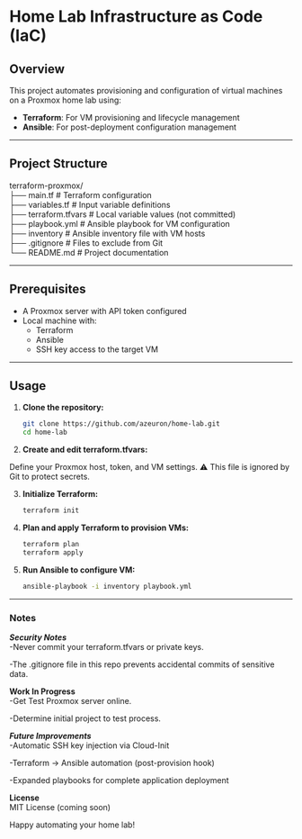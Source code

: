 # Home Lab Infrastructure as Code (IaC)

## Overview

This project automates provisioning and configuration of virtual machines on a Proxmox home lab using:

- **Terraform**: For VM provisioning and lifecycle management
- **Ansible**: For post-deployment configuration management

---

## Project Structure

terraform-proxmox/  <br>
├── main.tf            # Terraform configuration  <br>
├── variables.tf       # Input variable definitions  <br>
├── terraform.tfvars   # Local variable values (not committed)  <br>
├── playbook.yml       # Ansible playbook for VM configuration  <br>
├── inventory          # Ansible inventory file with VM hosts  <br>
├── .gitignore         # Files to exclude from Git  <br>
└── README.md          # Project documentation  <br>


---

## Prerequisites

- A Proxmox server with API token configured
- Local machine with:
  - Terraform
  - Ansible
  - SSH key access to the target VM

---

## Usage

1. **Clone the repository:**

   ```bash
   git clone https://github.com/azeuron/home-lab.git
   cd home-lab
   ```

2. **Create and edit terraform.tfvars:**

Define your Proxmox host, token, and VM settings.
⚠️ This file is ignored by Git to protect secrets.

3. **Initialize Terraform:**

   ```bash
   terraform init
   ```

4. **Plan and apply Terraform to provision VMs:**

   ```bash
   terraform plan
   terraform apply
   ```

5. **Run Ansible to configure VM:**
   
   ```bash
   ansible-playbook -i inventory playbook.yml
   ```

---

### Notes

***Security Notes***<br>
-Never commit your terraform.tfvars or private keys.

-The .gitignore file in this repo prevents accidental commits of sensitive data.

**Work In Progress**<br>
-Get Test Proxmox server online.

-Determine initial project to test process.

***Future Improvements***<br>
-Automatic SSH key injection via Cloud-Init

-Terraform → Ansible automation (post-provision hook)

-Expanded playbooks for complete application deployment

**License**<br>
MIT License (coming soon)

Happy automating your home lab!
